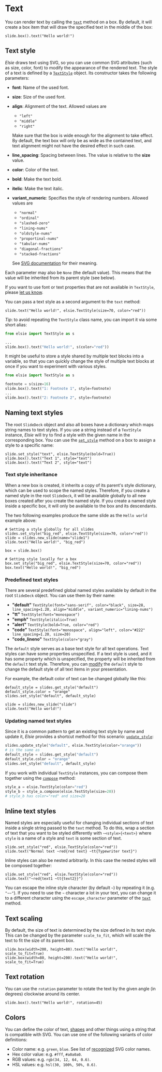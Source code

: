 # Text
You can render text by calling the [`text`](elsie.boxtree.boxmixin.BoxMixin.text) method on a box.
By default, it will create a box item that will draw the specified text in the middle of the box:

```elsie,width=200,height=200
slide.box().text("Hello world!")
```

## Text style
*Elsie* draws text using SVG, so you can use common SVG attributes (such as size, color, font) to
modify the appearance of the rendered text. The style of a text is defined by a
[`TextStyle`](elsie.text.textstyle.TextStyle) object. Its constructor takes the following
parameters:

- **font**: Name of the used font.
- **size**: Size of the used font.
- **align**: Alignment of the text. Allowed values are
    - `"left"`
    - `"middle"`
    - `"right"`

    Make sure that the box is wide enough for the alignment to take effect. By default, the text
    box will only be as wide as the contained text, and text alignment might not have the desired
    effect in such case.

- **line_spacing**: Spacing between lines. The value is relative to the **size** value.
- **color**: Color of the text.
- **bold**: Make the text bold.
- **itelic**: Make the text italic.
- **variant_numeric**: Specifies the style of rendering numbers. Allowed values are
    - `"normal"`
    - `"ordinal"`
    - `"slashed-zero"`
    - `"lining-nums"`
    - `"oldstyle-nums"`
    - `"proportinal-nums"`
    - `"tabular-nums"`
    - `"diagonal-fractions"` 
    - `"stacked-fractions"`

    See [SVG documentation](https://developer.mozilla.org/en-US/docs/Web/SVG/Attribute/font-variant)
    for their meaning.

Each parameter may also be `None` (the default value). This means that the value will be inherited
from its parent style (see below).

If you want to use font or text properties that are not available in `TextStyle`, please
[let us know](https://github.com/spirali/elsie/issues/new).

You can pass a text style as a second argument to the `text` method:

```elsie,width=450,height=150
slide.text("Hello world!", elsie.TextStyle(size=70, color="red"))
```

*Tip*: to avoid repeating the `TextStyle` class name, you can import it via some short alias:

```python
from elsie import TextStyle as s

...
slide.box().text("Hello world!", s(color="red"))
```

It might be useful to store a style shared by multiple text blocks into a variable, so that you can
quickly change the style of multiple text blocks at once if you want to experiment with various
styles.

```python
from elsie import TextStyle as s

footnote = s(size=16)
slide.box().text("1: Footnote 1", style=footnote)
...
slide.box().text("2: Footnote 2", style=footnote)
```

## Naming text styles
The root `SlideDeck` object and also all boxes have a dictionary which maps string names to text
styles. If you use a string instead of a `TextStyle` instance, *Elsie* will try to find a style
with the given name in the corresponding box. You can use
the [`set_style`](elsie.text.stylecontainer.StyleContainer.set_style) method on a box to
assign a style to a specific name:

```elsie
slide.set_style("text", elsie.TextStyle(bold=True)) 
slide.box().text("Text 1", style="text")
slide.box().text("Text 2", style="text")
```

### Text style inheritance
When a new box is created, it inherits a copy of its parent's style dictionary, which can be used
to scope the named styles. Therefore, if you create a named style in the root `SlideDeck`, it will
be available globally to all new boxes created after you create the named style. If you create a
named style inside a specific box, it will only be available to the box and its descendants.

The two following examples produce the same slide as the `Hello world` example above:

```elsie,width=450,height=150
# Setting a style globally for all slides
slides.set_style("big_red", elsie.TextStyle(size=70, color="red"))
slide = slides.new_slide(name="slide1")
slide.text("Hello world!", "big_red")
```

```elsie,width=450,height=150
box = slide.box()

# Setting style locally for a box
box.set_style("big_red", elsie.TextStyle(size=70, color="red"))
box.text("Hello world!", "big_red")
```

### Predefined text styles
There are several predefined global named styles available by default in the root `SlideDeck`
object. You can use them by their name:

- **"default"** `TextStyle(font="sans-serif", color="black", size=28, line_spacing=1.20, align="middle", variant_numeric="lining-nums")`
- **"tt"** `TextStyle(font="monospace")`
- **"emph"** `TextStyle(italic=True)`
- **"alert"** `TextStyle(bold=True, color="red")`
- **"code"** `TextStyle(font="monospace", align="left", color="#222" line_spacing=1.20, size=20)`
- **"code_lineno"**  `TextStyle(color="gray")`

The `default` style serves as a base text style for all text operations. Text styles can have some
properties unspecified. If a text style is used, and it has some property which is unspecified, the
property will be inherited from the `default` text style. Therefore, you can
[modify](#updating-named-text-styles) the `default` style to change the default style of all text
items in your presentation.

For example, the default color of text can be changed globally like this:

```elsie
default_style = slides.get_style("default")
default_style.color = "orange"
slides.set_style("default", default_style)

slide = slides.new_slide("slide")
slide.text("Hello world!")
```

### Updating named text styles
Since it is a common pattern to get an existing text style by name and update it, *Elsie* provides
a shortcut method for this
scenario: [`update_style`](elsie.text.stylecontainer.StyleContainer.update_style):

```python
slides.update_style("default", elsie.TextStyle(color="orange"))
# is the same as
default_style = slides.get_style("default")
default_style.color = "orange"
slides.set_style("default", default_style)
```

If you work with individual `TextStyle` instances, you can compose them together using the
[`compose`](elsie.text.textstyle.TextStyle.compose) method:

```python
style_a = elsie.TextStyle(color="red")
style_b = style_a.compose(elsie.TestStyle(size=20))
# style_b has color="red" and size=20
```

## Inline text styles
Named styles are especially useful for changing individual sections of text inside a single string
passed to the `text` method. To do this, wrap a section of text that you want to be styled
differently with `~<style>{<text>}` where `style` is a name of a style and `text` is some section
of text.

```elsie,width=600,height=200
slide.set_style("red", elsie.TextStyle(color="red"))
slide.text("Normal text ~red{red text} ~tt{Typewriter text}")
```

Inline styles can also be nested arbitrarily. In this case the nested styles will be composed
together:

```elsie,width=300,height=200
slide.set_style("red", elsie.TextStyle(color="red"))
slide.text("~red{text1 ~tt{text2}}")
```

You can escape the inline style character (by default `~`) by repeating it (e.g. `"~~"`). If you
need to use the `~` character a lot in your text, you can change it to a different character using
the `escape_character` parameter of the
[`text`](elsie.boxtree.boxmixin.BoxMixin.text) method.

## Text scaling
By default, the size of text is determined by the size defined in its text style. This can be
changed by the parameter `scale_to_fit`, which will scale the text to fit the size of its parent
box.

```elsie,debug
slide.box(width=200, height=80).text("Hello world!", scale_to_fit=True)
slide.box(width=80, height=200).text("Hello world!", scale_to_fit=True)
```

## Text rotation
You can use the `rotation` parameter to rotate the text by the given angle (in degrees) clockwise
around its center.

```elsie
slide.box().text("Hello world!", rotation=45)
```

## Colors
You can define the color of text, [shapes](shapes.md) and other things using a string that is
compatible with SVG. You can use one of the following variants of color definitions:

- Color name: e.g. `green`, `blue`. See list of
  [recognized](https://upload.wikimedia.org/wikipedia/commons/2/2b/SVG_Recognized_color_keyword_names.svg)
  SVG color names.
- Hex color value: e.g. `#fff`, `#a0a0a0`.
- RGB values: e.g. `rgb(34, 12, 64, 0.6)`.
- HSL values: e.g. `hsl(30, 100%, 50%, 0.6)`.
